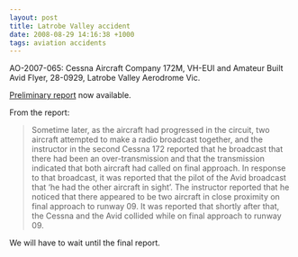 ```yaml
---
layout: post
title: Latrobe Valley accident
date: 2008-08-29 14:16:38 +1000
tags: aviation accidents
---
```


AO-2007-065: Cessna Aircraft Company 172M, VH-EUI and Amateur Built Avid Flyer, 28-0929, Latrobe Valley Aerodrome Vic.

[Preliminary report](http://www.atsb.gov.au/publications/investigation_reports/2007/AAIR/aair200707452.aspx) now available.

From the report:

> Sometime later, as the aircraft had progressed in the circuit, two aircraft attempted
> to make a radio broadcast together, and the instructor in the second Cessna 172
> reported that he broadcast that there had been an over-transmission and that the
> transmission indicated that both aircraft had called on final approach. In response to
> that broadcast, it was reported that the pilot of the Avid broadcast that ‘he had the
> other aircraft in sight’. The instructor reported that he noticed that there appeared to
> be two aircraft in close proximity on final approach to runway 09. It was reported
> that shortly after that, the Cessna and the Avid collided while on final approach to
> runway 09.

We will have to wait until the final report.

